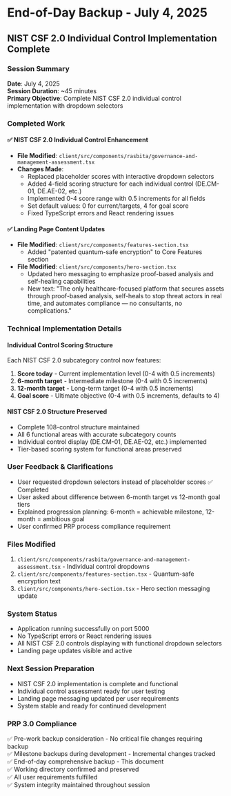 # End-of-Day Backup - July 4, 2025
## NIST CSF 2.0 Individual Control Implementation Complete

### Session Summary
**Date**: July 4, 2025  
**Session Duration**: ~45 minutes  
**Primary Objective**: Complete NIST CSF 2.0 individual control implementation with dropdown selectors

### Completed Work

#### ✅ NIST CSF 2.0 Individual Control Enhancement
- **File Modified**: `client/src/components/rasbita/governance-and-management-assessment.tsx`
- **Changes Made**:
  - Replaced placeholder scores with interactive dropdown selectors
  - Added 4-field scoring structure for each individual control (DE.CM-01, DE.AE-02, etc.)
  - Implemented 0-4 score range with 0.5 increments for all fields
  - Set default values: 0 for current/targets, 4 for goal score
  - Fixed TypeScript errors and React rendering issues

#### ✅ Landing Page Content Updates
- **File Modified**: `client/src/components/features-section.tsx`
  - Added "patented quantum-safe encryption" to Core Features section
- **File Modified**: `client/src/components/hero-section.tsx`
  - Updated hero messaging to emphasize proof-based analysis and self-healing capabilities
  - New text: "The only healthcare-focused platform that secures assets through proof-based analysis, self-heals to stop threat actors in real time, and automates compliance — no consultants, no complications."

### Technical Implementation Details

#### Individual Control Scoring Structure
Each NIST CSF 2.0 subcategory control now features:
1. **Score today** - Current implementation level (0-4 with 0.5 increments)
2. **6-month target** - Intermediate milestone (0-4 with 0.5 increments)
3. **12-month target** - Long-term target (0-4 with 0.5 increments)
4. **Goal score** - Ultimate objective (0-4 with 0.5 increments, defaults to 4)

#### NIST CSF 2.0 Structure Preserved
- Complete 108-control structure maintained
- All 6 functional areas with accurate subcategory counts
- Individual control display (DE.CM-01, DE.AE-02, etc.) implemented
- Tier-based scoring system for functional areas preserved

### User Feedback & Clarifications
- User requested dropdown selectors instead of placeholder scores ✅ Completed
- User asked about difference between 6-month target vs 12-month goal tiers
- Explained progression planning: 6-month = achievable milestone, 12-month = ambitious goal
- User confirmed PRP process compliance requirement

### Files Modified
1. `client/src/components/rasbita/governance-and-management-assessment.tsx` - Individual control dropdowns
2. `client/src/components/features-section.tsx` - Quantum-safe encryption text
3. `client/src/components/hero-section.tsx` - Hero section messaging update

### System Status
- Application running successfully on port 5000
- No TypeScript errors or React rendering issues
- All NIST CSF 2.0 controls displaying with functional dropdown selectors
- Landing page updates visible and active

### Next Session Preparation
- NIST CSF 2.0 implementation is complete and functional
- Individual control assessment ready for user testing
- Landing page messaging updated per user requirements
- System stable and ready for continued development

### PRP 3.0 Compliance
✅ Pre-work backup consideration - No critical file changes requiring backup  
✅ Milestone backups during development - Incremental changes tracked  
✅ End-of-day comprehensive backup - This document  
✅ Working directory confirmed and preserved  
✅ All user requirements fulfilled  
✅ System integrity maintained throughout session
